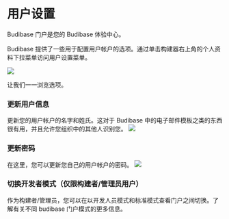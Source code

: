 # 用户设置
Budibase 门户是您的 Budibase 体验中心。

Budibase 提供了一些用于配置用户帐户的选项。通过单击构建器右上角的个人资料下拉菜单访问用户设置菜单。

![](https://files.readme.io/9885e04-user-settings-1.png)

让我们一一浏览选项。

### 更新用户信息
更新您的用户帐户的名字和姓氏。这对于 Budibase 中的电子邮件模板之类的东西很有用，并且允许您组织中的其他人识别您。
![](https://files.readme.io/665f886-user-settings-2.png)

### 更新密码
在这里，您可以更新您自己的用户帐户的密码。
![](https://files.readme.io/85ec4d2-users-settings-3.png)

### 切换开发者模式（仅限构建者/管理员用户）
作为构建者/管理员，您可以在以开发人员模式和标准模式查看门户之间切换。了解有关不同 budibase 门户模式的更多信息。